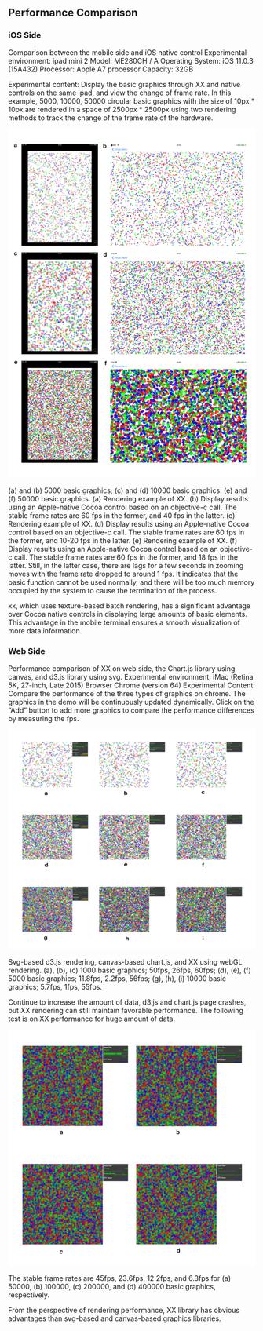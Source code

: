 ## Performance Comparison

### iOS Side
Comparison between the mobile side and iOS native control 
Experimental environment: ipad mini 2
Model: ME280CH / A
Operating System: iOS 11.0.3 (15A432)
Processor: Apple A7 processor
Capacity: 32GB 

Experimental content: Display the basic graphics through XX and native controls on the same ipad, and view the change of frame rate. In this example, 5000, 10000, 50000 circular basic graphics with the size of 10px * 10px are rendered in a space of 2500px * 2500px using two rendering methods to track the change of the frame rate of the hardware.

![Performance iOS](images/performanceiOS.png)

(a) and (b) 5000 basic graphics; (c) and (d) 10000 basic graphics: (e) and (f) 50000 basic graphics. (a) Rendering example of XX. (b) Display results using an Apple-native Cocoa control based on an objective-c call. The stable frame rates are 60 fps in the former, and 40 fps in the latter. (c) Rendering example of XX. (d) Display results using an Apple-native Cocoa control based on an objective-c call. The stable frame rates are 60 fps in the former, and 10-20 fps in the latter. (e) Rendering example of XX. (f) Display results using an Apple-native Cocoa control based on an objective-c call. The stable frame rates are 60 fps in the former, and 18 fps in the latter. Still, in the latter case, there are lags for a few seconds in zooming moves with the frame rate dropped to around 1 fps. It indicates that the basic function cannot be used normally, and there will be too much memory occupied by the system to cause the termination of the process.

xx, which uses texture-based batch rendering, has a significant advantage over Cocoa native controls in displaying large amounts of basic elements. This advantage in the mobile terminal ensures a smooth visualization of more data information.

### Web Side
Performance comparison of XX on web side, the Chart.js library using canvas, and d3.js library using svg.
Experimental environment: iMac (Retina 5K, 27-inch, Late 2015) Browser Chrome (version 64)
Experimental Content: Compare the performance of the three types of graphics on chrome. The graphics in the demo will be continuously updated dynamically. Click on the “Add” button to add more graphics to compare the performance differences by measuring the fps.

![Performance Web](images/performanceWeb.png)

Svg-based d3.js rendering, canvas-based chart.js, and XX using webGL rendering.
(a), (b), (c) 1000 basic graphics; 50fps, 26fps, 60fps;
(d), (e), (f) 5000 basic graphics; 11.8fps, 2.2fps, 56fps;
(g), (h), (i) 10000 basic graphics; 5.7fps, 1fps, 55fps.

Continue to increase the amount of data, d3.js and chart.js page crashes, but XX rendering can still maintain favorable performance. The following test is on XX performance for huge amount of data.

![Performance Web2](images/performanceWeb2.png)

The stable frame rates are 45fps, 23.6fps, 12.2fps, and 6.3fps for (a) 50000, (b) 100000, (c) 200000, and (d) 400000 basic graphics, respectively.

From the perspective of rendering performance, XX library has obvious advantages than svg-based and canvas-based graphics libraries.
